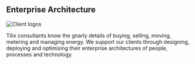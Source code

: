 ## Enterprise Architecture
![Client logos][1]

Tilix consultants know the gnarly details of buying, selling, moving, metering and managing energy. We support our clients through designing, deploying and optimising their enterprise architectures of people, processes and technology.

[1]: http://www.tilix.uk.s3.amazonaws.com/img/supplier-logo.png
[more]: /clients/energy-supply
